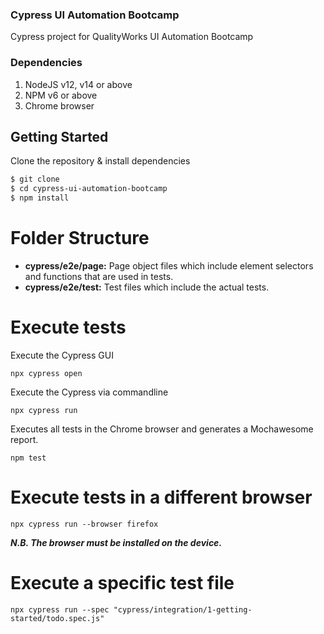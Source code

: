 ### Cypress UI Automation Bootcamp
Cypress project for QualityWorks UI Automation Bootcamp

### Dependencies
1. NodeJS v12, v14 or above
3. NPM v6 or above
3. Chrome browser

## Getting Started
Clone the repository & install dependencies
```sh
$ git clone 
$ cd cypress-ui-automation-bootcamp
$ npm install
```
# Folder Structure
- **cypress/e2e/page:** Page object files which include element selectors and functions that are used in tests.
- **cypress/e2e/test:** Test files which include the actual tests.

# Execute tests
Execute the Cypress GUI

```npx cypress open```

Execute the Cypress via commandline

```npx cypress run```

Executes all tests in the Chrome browser and generates a Mochawesome report.

```npm test``` 

# Execute tests in a different browser
```npx cypress run --browser firefox```

***N.B. The browser must be installed on the device.***

# Execute a specific test file
```npx cypress run --spec "cypress/integration/1-getting-started/todo.spec.js"```